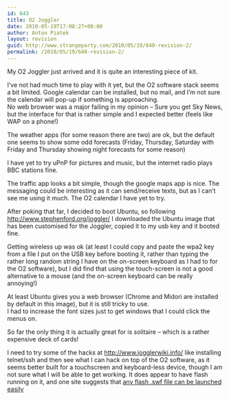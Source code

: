 ```yaml
---
id: 643
title: O2 Joggler
date: 2010-05-19T17:08:27+00:00
author: Anton Piatek
layout: revision
guid: http://www.strangeparty.com/2010/05/19/640-revision-2/
permalink: /2010/05/19/640-revision-2/
---
```

My O2 Joggler just arrived and it is quite an interesting piece of kit.

I&#8217;ve not had much time to play with it yet, but the O2 software stack seems a bit limited. Google calendar can be installed, but no mail, and I&#8217;m not sure the calendar will pop-up if something is approaching.  
No web browser was a major failing in my opinion &#8211; Sure you get Sky News, but the interface for that is rather simple and I expected better (feels like WAP on a phone!)

The weather apps (for some reason there are two) are ok, but the default one seems to show some odd forecasts (Friday, Thursday, Saturday with Friday and Thursday showing night forecasts for some reason)

I have yet to try uPnP for pictures and music, but the internet radio plays BBC stations fine.

The traffic app looks a bit simple, though the google maps app is nice. The messaging could be interesting as it can send/receive texts, but as I can&#8217;t see me using it much. The O2 calendar I have yet to try.

After poking that far, I decided to boot Ubuntu, so following <http://www.stephenford.org/joggler/> I downloaded the Ubuntu image that has been customised for the Joggler, copied it to my usb key and it booted fine.

Getting wireless up was ok (at least I could copy and paste the wpa2 key from a file I put on the USB key before booting it, rather than typing the rather long random string I have on the on-screen keyboard as I had to for the O2 software), but I did find that using the touch-screen is not a good alternative to a mouse (and the on-screen keyboard can be really annoying!)

At least Ubuntu gives you a web browser (Chrome and Midori are installed by default in this image), but it is still tricky to use.  
I had to increase the font sizes just to get windows that I could click the menus on.

So far the only thing it is actually great for is solitaire &#8211; which is a rather expensive deck of cards!

I need to try some of the hacks at <http://www.jogglerwiki.info/> like installing telnet/ssh and then see what I can hack on top of the O2 software, as it seems better built for a touchscreen and keyboard-less device, though I am not sure what I will be able to get working. It does appear to have flash running on it, and one site suggests that [any flash .swf file can be launched easily](http://www.joggler.info/forum/viewtopic.php?f=5&t=78)